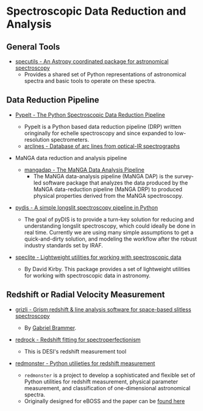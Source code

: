 # Spectroscopic Data Reduction and Analysis

## General Tools

- [specutils - An Astropy coordinated package for astronomical spectroscopy](https://github.com/astropy/specutils)
    * Provides a shared set of Python representations of astronomical spectra and basic tools to operate on these spectra.

## Data Reduction Pipeline

- [Pypelt - The Python Spectroscopic Data Reduction Pipeline](https://github.com/pypeit/PypeIt)
    * PypeIt is a Python based data reduction pipeline (DRP) written oringinally for echelle spectroscopy and since expanded to low-resolution spectrometers.
    * [arclines - Database of arc lines from optical-IR spectrographs](https://github.com/pypeit/arclines)

- MaNGA data reduction and analysis pipeline
    * [mangadap - The MaNGA Data Analysis Pipeline](https://github.com/sdss/mangadap)
        * The MaNGA data-analysis pipeline (MaNGA DAP) is the survey-led software package that analyzes the data produced by the MaNGA data-reduction pipeline (MaNGA DRP) to produced physical properties derived from the MaNGA spectroscopy.

- [pydis - A simple longslit spectroscopy pipeline in Python](https://github.com/TheAstroFactory/pydis)
    * The goal of pyDIS is to provide a turn-key solution for reducing and understanding longslit spectroscopy, which could ideally be done in real time. Currently we are using many simple assumptions to get a quick-and-dirty solution, and modeling the workflow after the robust industry standards set by IRAF.

- [speclite - Lightweight utilities for working with spectroscopic data](https://github.com/dkirkby/speclite)
    * By David Kirby. This package provides a set of lightweight utilities for working with spectroscopic data in astronomy.

## Redshift or Radial Velocity Measurement

- [grizli - Grism redshift & line analysis software for space-based slitless spectroscopy](https://github.com/gbrammer/grizli)
    - By [Gabriel Brammer](http://www.stsci.edu/~brammer/).

- [redrock - Redshift fitting for spectroperfectionism](https://github.com/desihub/redrock)
    * This is DESI's redshift measurement tool

- [redmonster - Python utilieties for redshift measurement](https://github.com/timahutchinson/redmonster)
    * `redmonster` is a project to develop a sophisticated and flexible set of Python utilities for redshift measurement, physical parameter measurement, and classification of one-dimensional astronomical spectra.
    * Originally designed for eBOSS and the paper can be [found here](https://arxiv.org/abs/1607.02432)
